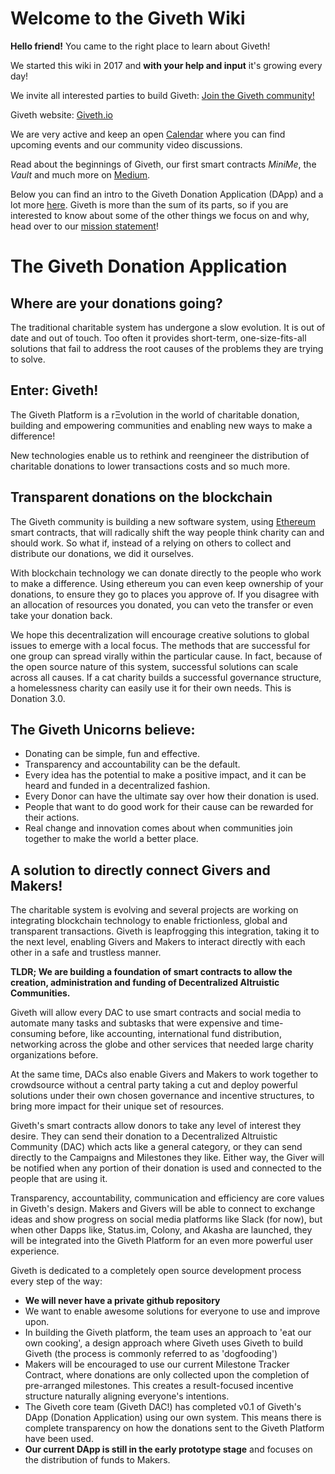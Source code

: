 # Welcome to the Giveth Wiki

**Hello friend!** You came to the right place to learn about Giveth!

We started this wiki in 2017 and **with your help and input** it's growing every day!

We invite all interested parties to build Giveth: [Join the Giveth community!](http://join.giveth.io)

Giveth website: [Giveth.io](http://giveth.io)

We are very active and keep an open [Calendar](../dac/calendar/) where you can find upcoming events and our community video discussions.

Read about the beginnings of Giveth, our first smart contracts *MiniMe*, the *Vault* and much more on [Medium](https://medium.com/giveth).

Below you can find an intro to the Giveth Donation Application (DApp) and a lot more [here](https://wiki.giveth.io/documentation/DApp/alpha/). 
Giveth is more than the sum of its parts, so if you are interested to know about some of the other things we focus on and why, head over to our [mission statement](https://wiki.giveth.io/dac/mission/)!


# The Giveth Donation Application

## Where are your donations going?

The traditional charitable system has undergone a slow evolution. It is out of date and out of touch. Too often it provides short-term, one-size-fits-all solutions that fail to address the root causes of the problems they are trying to solve.

## Enter: Giveth!

The Giveth Platform is a rΞvolution in the world of charitable donation, building and empowering communities and enabling new ways to make a difference!

New technologies enable us to rethink and reengineer the distribution of charitable donations to lower transactions costs and so much more.

## Transparent donations on the blockchain

The Giveth community is building a new software system, using [Ethereum](https://www.ethereum.org/) smart contracts, that will radically shift the way people think charity can and should work. So what if, instead of a relying on others to collect and distribute our donations, we did it ourselves.

With blockchain technology we can donate directly to the people who work to make a difference. Using ethereum you can even keep ownership of your donations, to ensure they go to places you approve of. If you disagree with an allocation of resources you donated, you can veto the transfer or even take your donation back.

We hope this decentralization will encourage creative solutions to global issues to emerge with a local focus. The methods that are successful for one group can spread virally within the particular cause. In fact, because of the open source nature of this system, successful solutions can scale across all causes. If a cat charity builds a successful governance structure, a homelessness charity can easily use it for their own needs. This is Donation 3.0.

## The Giveth Unicorns believe:

* Donating can be simple, fun and effective.
* Transparency and accountability can be the default.
* Every idea has the potential to make a positive impact, and it can be heard and funded in a decentralized fashion.
* Every Donor can have the ultimate say over how their donation is used.
* People that want to do good work for their cause can be rewarded for their actions.
* Real change and innovation comes about when communities join together to make the world a better place.

##  A solution to directly connect Givers and Makers!

The charitable system is evolving and several projects are working on integrating blockchain technology to enable frictionless, global and transparent transactions. Giveth is leapfrogging this integration, taking it to the next level, enabling Givers and Makers to interact directly with each other in a safe and trustless manner.

**TLDR; We are building a foundation of smart contracts to allow the creation, administration and funding of Decentralized Altruistic Communities.**

Giveth will allow every DAC to use smart contracts and social media to automate many tasks and subtasks that were expensive and time-consuming before, like accounting, international fund distribution, networking across the globe and other services that needed large charity organizations before.

At the same time, DACs also enable Givers and Makers to work together to crowdsource without a central party taking a cut and deploy powerful solutions under their own chosen governance and incentive structures, to bring more impact for their unique set of resources.

Giveth's smart contracts allow donors to take any level of interest they desire. They can send their donation to a Decentralized Altruistic Community (DAC) which acts like a general category, or they can send directly to the Campaigns and Milestones they like. Either way, the Giver will be notified when any portion of their donation is used and connected to the people that are using it.

Transparency, accountability, communication and efficiency are core values in Giveth's design. Makers and Givers will be able to connect to exchange ideas and show progress on social media platforms like Slack (for now), but when other Dapps like, Status.im, Colony, and Akasha are launched, they will be integrated into the Giveth Platform for an even more powerful user experience.

Giveth is dedicated to a completely open source development process every step of the way:

* **We will never have a private github repository**
* We want to enable awesome solutions for everyone to use and improve upon.
* In building the Giveth platform, the team uses an approach to 'eat our own cooking', a design approach where Giveth uses Giveth to build Giveth (the process is commonly referred to as 'dogfooding')
* Makers will be encouraged to use our current Milestone Tracker Contract, where donations are only collected upon the completion of pre-arranged milestones. This creates a result-focused incentive structure naturally aligning everyone's intentions.
* The Giveth core team (Giveth DAC!) has completed v0.1 of Giveth's DApp (Donation Application) using our own system. This means there is complete transparency on how the donations sent to the Giveth Platform have been used.
* **Our current DApp is still in the early prototype stage** and focuses on the distribution of funds to Makers.<!-- The Dapp is currently in alpha testing, have a look here: [Giveth Donation Application](https://mvp.giveth.io)-->
